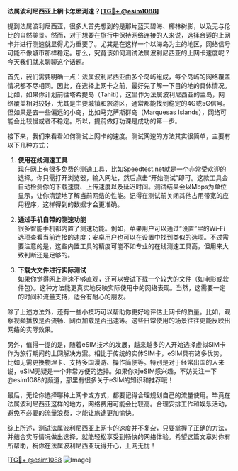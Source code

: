 **法属波利尼西亚上網卡怎麽測速？[[TG💪+ @esim1088](https://t.me/s/esim1088)]**

提到法属波利尼西亚，很多人首先想到的是那片蓝天碧海、椰林树影，以及无与伦比的自然美景。然而，对于想要在旅行中保持网络连接的人来说，选择合适的上网卡并进行测速就显得尤为重要了。尤其是在这样一个以海岛为主的地区，网络信号可能不像城市那样稳定。那么，究竟该如何测试法属波利尼西亚的上网卡速度呢？今天我们就来聊聊这个话题。

首先，我们需要明确一点：法属波利尼西亚由多个岛屿组成，每个岛屿的网络覆盖情况都不尽相同。因此，在选择上网卡之前，最好先了解一下目的地的具体情况。比如，如果你计划前往塔希提岛（Tahiti），这里作为法属波利尼西亚的主岛，网络覆盖相对较好，尤其是主要城镇和旅游区，通常都能找到稳定的4G或5G信号。但如果是去一些偏远的小岛，比如马克萨斯群岛（Marquesas Islands），网络可能会比较慢或者不稳定。所以，提前做好功课是成功的第一步。

接下来，我们来看看如何测试上网卡的速度。测试网速的方法其实很简单，主要有以下几种方式：

1. **使用在线测速工具**  
   现在网上有很多免费的测速工具，比如Speedtest.net就是一个非常受欢迎的选择。你只需打开浏览器，输入网址，然后点击“开始测试”即可。这款工具会自动检测你的下载速度、上传速度以及延迟时间。测试结果会以Mbps为单位显示，让你清楚地了解当前网络的性能。记得在测试前关闭其他占用带宽的应用程序，这样得到的数据才会更准确。

2. **通过手机自带的测速功能**  
   很多智能手机都内置了测速功能。例如，苹果用户可以通过“设置”里的Wi-Fi选项查看当前连接的速度；安卓用户也可以在设置中找到类似的选项。不过需要注意的是，这些内置工具的精度可能不如专业的在线测速工具高，但用来大致判断还是足够的。

3. **下载大文件进行实际测试**  
   如果你觉得网上测速不够直观，还可以尝试下载一个较大的文件（如电影或软件包）。这种方法能更真实地反映实际使用中的网络表现。当然，这需要一定的时间和流量支持，适合有耐心的朋友。

除了上述方法外，还有一些小技巧可以帮助你更好地评估上网卡的质量。比如，观察视频播放是否流畅、网页加载是否迅速等。这些日常使用的场景往往更能反映出网络的实际效果。

另外，值得一提的是，随着eSIM技术的发展，越来越多的人开始选择虚拟SIM卡作为旅行期间的上网解决方案。相比于传统的实体SIM卡，eSIM具有诸多优势，比如无需更换物理卡、支持多国漫游、操作简便等。特别是对于经常出国的人来说，eSIM无疑是一个非常方便的选择。如果你对eSIM感兴趣，不妨关注一下@esim1088的频道，那里有很多关于eSIM的知识和推荐哦！

最后，无论你选择哪种上网卡或方式，都要记得合理规划自己的流量使用。毕竟在法属波利尼西亚这样的地方，网络费用可能会比较高。合理安排工作和娱乐活动，避免不必要的流量浪费，才能让旅途更加愉快。

综上所述，测试法属波利尼西亚上网卡的速度并不复杂，只要掌握了正确的方法，并结合实际情况做出选择，就能轻松享受到畅快的网络体验。希望这篇文章对你有所帮助，祝你在法属波利尼西亚玩得开心，上网无忧！

[[TG💪+ @esim1088](https://t.me/s/esim1088) ![Image](https://i.postimg.cc/4NQfJmqS/Snipaste-2025-05-13-00-14-12.png)]